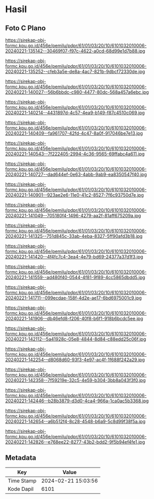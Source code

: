 # Hasil

## Foto C Plano

https://sirekap-obj-formc.kpu.go.id/456e/pemilu/pdpr/61/01/03/20/10/6101032010006-20240221-135142--30469f07-f97c-4622-a0cd-68d99e1d7b88.jpg

https://sirekap-obj-formc.kpu.go.id/456e/pemilu/pdpr/61/01/03/20/10/6101032010006-20240221-135252--cfeb3a5e-de8a-4ac7-821b-9dbcf72330de.jpg

https://sirekap-obj-formc.kpu.go.id/456e/pemilu/pdpr/61/01/03/20/10/6101032010006-20240221-140027--56b6bbdc-c980-4477-80dc-568a457a6ebc.jpg

https://sirekap-obj-formc.kpu.go.id/456e/pemilu/pdpr/61/01/03/20/10/6101032010006-20240221-140214--4431897d-4c57-4ea9-b149-f87c4510c069.jpg

https://sirekap-obj-formc.kpu.go.id/456e/pemilu/pdpr/61/01/03/20/10/6101032010006-20240221-140409--fa961707-42fd-4c47-8a0f-917046be7e13.jpg

https://sirekap-obj-formc.kpu.go.id/456e/pemilu/pdpr/61/01/03/20/10/6101032010006-20240221-140543--7f222405-2994-4c36-9565-69ffabc4a611.jpg

https://sirekap-obj-formc.kpu.go.id/456e/pemilu/pdpr/61/01/03/20/10/6101032010006-20240221-140727--dad644ef-0e63-4abb-9ab9-ea8350547f40.jpg

https://sirekap-obj-formc.kpu.go.id/456e/pemilu/pdpr/61/01/03/20/10/6101032010006-20240221-140901--923ae2e6-11e0-41c2-8527-7f6c93750d7e.jpg

https://sirekap-obj-formc.kpu.go.id/456e/pemilu/pdpr/61/01/03/20/10/6101032010006-20240221-141049--705180f4-1496-4279-aa2f-81aff675209a.jpg

https://sirekap-obj-formc.kpu.go.id/456e/pemilu/pdpr/61/01/03/20/10/6101032010006-20240221-141325--751d845c-33ab-4eba-8327-5ff90afd3b18.jpg

https://sirekap-obj-formc.kpu.go.id/456e/pemilu/pdpr/61/01/03/20/10/6101032010006-20240221-141420--4f4fc7c4-3ea4-4e79-bd69-24377a37d1f3.jpg

https://sirekap-obj-formc.kpu.go.id/456e/pemilu/pdpr/61/01/03/20/10/6101032010006-20240221-141559--ad480f40-0544-4f81-9f89-4cc5865dbdd5.jpg

https://sirekap-obj-formc.kpu.go.id/456e/pemilu/pdpr/61/01/03/20/10/6101032010006-20240221-141711--099ecdae-158f-4d2e-ae17-6bd6975001c9.jpg

https://sirekap-obj-formc.kpu.go.id/456e/pemilu/pdpr/61/01/03/20/10/6101032010006-20240221-141906--db46efd8-f206-40f8-b6f1-918b6bcdc5ee.jpg

https://sirekap-obj-formc.kpu.go.id/456e/pemilu/pdpr/61/01/03/20/10/6101032010006-20240221-142112--5a41928c-05e8-4844-8d84-c88edd25c06f.jpg

https://sirekap-obj-formc.kpu.go.id/456e/pemilu/pdpr/61/01/03/20/10/6101032010006-20240221-142254--d8068d60-93f3-4e97-ac4f-1f688f242a29.jpg

https://sirekap-obj-formc.kpu.go.id/456e/pemilu/pdpr/61/01/03/20/10/6101032010006-20240221-142358--7f59219e-32c5-4e59-b304-3bb8a043f3f0.jpg

https://sirekap-obj-formc.kpu.go.id/456e/pemilu/pdpr/61/01/03/20/10/6101032010006-20240221-142446--b28b3879-d3d0-4ca4-966a-1ca0ac5b3368.jpg

https://sirekap-obj-formc.kpu.go.id/456e/pemilu/pdpr/61/01/03/20/10/6101032010006-20240221-142654--a6b512f4-8c28-4548-b6a9-5c8d99f38f5a.jpg

https://sirekap-obj-formc.kpu.go.id/456e/pemilu/pdpr/61/01/03/20/10/6101032010006-20240221-142826--e768ee22-8277-43b2-bdd2-9f5b94ef4fe1.jpg


## Metadata

| Key        | Value               |
| ---------- | ------------------- |
| Time Stamp | 2024-02-21 15:03:56 |
| Kode Dapil | 6101                |



